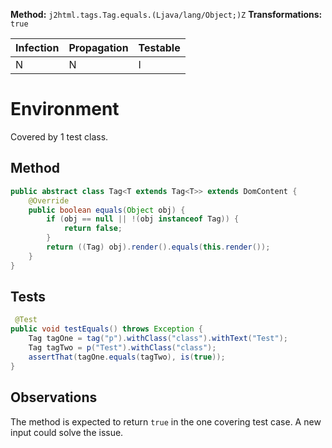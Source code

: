 **Method:** `j2html.tags.Tag.equals.(Ljava/lang/Object;)Z`
**Transformations:** `true`

| Infection | Propagation | Testable |
|-----------|-------------|----------|
| N         | N           | I        |

# Environment

Covered by 1 test class.

## Method

```Java
public abstract class Tag<T extends Tag<T>> extends DomContent {
    @Override
    public boolean equals(Object obj) {
        if (obj == null || !(obj instanceof Tag)) {
            return false;
        }
        return ((Tag) obj).render().equals(this.render());
    }
}
```

## Tests

```Java
 @Test
public void testEquals() throws Exception {
    Tag tagOne = tag("p").withClass("class").withText("Test");
    Tag tagTwo = p("Test").withClass("class");
    assertThat(tagOne.equals(tagTwo), is(true));
}
```

## Observations
The method is expected to return `true` in the one covering test case.
A new input could solve the issue.